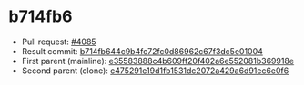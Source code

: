 # b714fb6
- Pull request: [#4085](https://github.com/MarlinFirmware/Marlin/pull/4085)
- Result commit: [b714fb644c9b4fc72fc0d86962c67f3dc5e01004](https://github.com/MarlinFirmware/Marlin/commit/b714fb644c9b4fc72fc0d86962c67f3dc5e01004)
- First parent (mainline): [e35583888c4b609ff20f402a6e552081b369918e](https://github.com/MarlinFirmware/Marlin/commit/e35583888c4b609ff20f402a6e552081b369918e)
- Second parent (clone): [c475291e19d1fb1531dc2072a429a6d91ec6e0f6](https://github.com/MarlinFirmware/Marlin/commit/c475291e19d1fb1531dc2072a429a6d91ec6e0f6)
